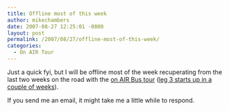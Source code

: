 ```yaml
---
title: Offline most of this week
author: mikechambers
date: 2007-08-27 12:25:01 -0800
layout: post
permalink: /2007/08/27/offline-most-of-this-week/
categories:
  - On AIR Tour
---
```



Just a quick fyi, but I will be offline most of the week recuperating from the last two weeks on the road with the [on AIR Bus tour][1] ([leg 3 starts up in a couple of weeks][2]).

If you send me an email, it might take me a little while to respond.

 [1]: http://onair.adobe.com
 [2]: http://onair.adobe.com/schedule/